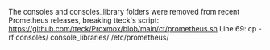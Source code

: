 The consoles and consoles_library folders were removed from recent Prometheus releases, breaking tteck's script:
https://github.com/tteck/Proxmox/blob/main/ct/prometheus.sh
Line 69: cp -rf consoles/ console_libraries/ /etc/prometheus/
